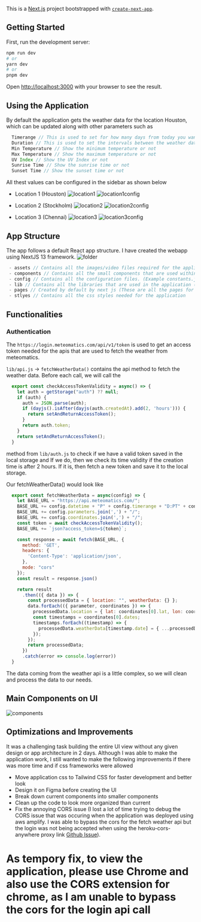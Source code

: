 This is a [Next.js](https://nextjs.org/) project bootstrapped with [`create-next-app`](https://github.com/vercel/next.js/tree/canary/packages/create-next-app).

## Getting Started

First, run the development server:

```bash
npm run dev
# or
yarn dev
# or
pnpm dev
```

Open [http://localhost:3000](http://localhost:3000) with your browser to see the result.

## Using the Application

By default the application gets the weather data for the location Houston, which can be updated along with other parameters such as 
```javascript
  Timerange // This is used to set for how many days from today you want to show the weather of
  Duration // This is used to set the intervals between the weather data (Step count)
  Min Temperature // Show the minimum temperature or not
  Max Temperature // Show the maximum temperature or not
  UV Index // Show the UV Index or not
  Sunrise Time // Show the sunrise time or not
  Sunset Time // Show the sunset time or not
```

All thest values can be configured in the sidebar as shown below
 - Location 1 (Houston)
![location1](./src/assets/Location1.png "Location1")
![location1config](./src/assets/Location1Config.png "Location1 Config")

 - Location 2 (Stockholm)
![location2](./src/assets/Location2.png "Location2")
![location2config](./src/assets/Location2Config.png "Location2 Config")

 - Location 3 (Chennai)
![location3](./src/assets/Location3.png "Location3")
![location3config](./src/assets/Location3Config.png "Location3 Config")

## App Structure

The app follows a default React app structure. I have created the webapp using NextJS 13 framework. 
![folder](./src/assets/Folder.png "Folder")

```Javascript
 - assets // Contains all the images/video files required for the application
 - components // Contains all the small components that are used within the application
 - config // Contains all the configuration files. (Example constants.js contains the constant variables used in the application)
 - lib // Contains all the libraries that are used in the application (Example dayjs, auth, api)
 - pages // Created by default by next js (These are all the pages for the application)
 - stlyes // Contains all the css styles needed for the application
```

## Functionalities

### Authentication
The `https://login.meteomatics.com/api/v1/token` is used to get an access token needed for the apis that are used to fetch the weather from meteomatics. 

`lib/api.js` -> `fetchWeatherData()` contains the api method to fetch the weather data. Before each call, we will call the 
```javascript
  export const checkAccessTokenValidity = async() => {
    let auth = getStorage("auth") ?? null;
    if (auth) {
      auth = JSON.parse(auth);
      if (dayjs().isAfter(dayjs(auth.createdAt).add(2, 'hours'))) {
        return setAndReturnAccessToken();
      }
      return auth.token;
    }
    return setAndReturnAccessToken();
  }
```
method from `lib/auth.js` to check if we have a valid token saved in the local storage and If we do, then we check its time validity if the creation time is after 2 hours. If it is, then fetch a new token and save it to the local storage.

Our fetchWeatherData() would look like
```javascript
  export const fetchWeatherData = async(config) => {
    let BASE_URL = "https://api.meteomatics.com/";
    BASE_URL += config.datetime + "P" + config.timerange + "D:PT" + config.duration + "H/";
    BASE_URL += config.parameters.join(',') + "/";
    BASE_URL += config.coordinates.join(',') + "/";
    const token = await checkAccessTokenValidity();
    BASE_URL += `json?access_token=${token}`;

    const response = await fetch(BASE_URL, {
      method: 'GET',
      headers: {
        'Content-Type': 'application/json',
      },
      mode: "cors"
    });
    const result = response.json()

    return result
      .then(({ data }) => {
        const processedData = { location: "", weatherData: {} };
        data.forEach(({ parameter, coordinates }) => {
          processedData.location = { lat: coordinates[0].lat, lon: coordinates[0].lon };
          const timestamps = coordinates[0].dates;
          timestamps.forEach((timestamp) => {
            processedData.weatherData[timestamp.date] = { ...processedData.weatherData[timestamp.date], [parameter]: timestamp.value }
          });
        });
        return processedData;
      })
      .catch(error => console.log(error))
  }
```

The data coming from the weather api is a little complex, so we will clean and process the data to our needs.

## Main Components on UI
![components](./src/assets/Components.png "Components")

## Optimizations and Improvements
It was a challenging task building the entire UI view without any given design or app architecture in 2 days. Although I was able to make the application work, I still wanted to make the following improvements if there was more time and if css frameworks were allowed

- Move application css to Tailwind CSS for faster development and better look
- Design it on Figma before creating the UI
- Break down current components into smaller components
- Clean up the code to look more organized than current
- Fix the annoying CORS issue (I lost a lot of time trying to debug the CORS issue that was occuring when the application was deployed using aws amplify. I was able to bypass the cors for the fetch weather api but the login was not being accepted when using the heroku-cors-anywhere proxy link [Github Issue](https://github.com/Rob--W/cors-anywhere/issues/39)).

# As tempory fix, to view the application, please use Chrome and also use the CORS extension for chrome, as I am unable to bypass the cors for the login api call

